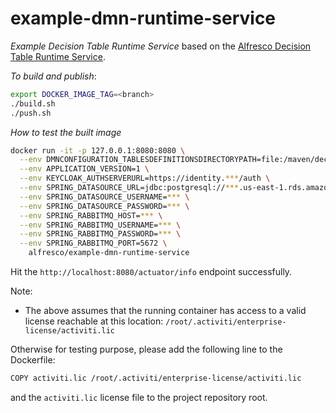 # example-dmn-runtime-service

_Example Decision Table Runtime Service_ based on the [Alfresco Decision Table Runtime Service](https://github.com/Alfresco/alfresco-dmn-runtime-service).

*To build and publish*:

```bash
export DOCKER_IMAGE_TAG=<branch>
./build.sh
./push.sh
```


*How to test the built image*

``` bash
docker run -it -p 127.0.0.1:8080:8080 \
  --env DMNCONFIGURATION_TABLESDEFINITIONSDIRECTORYPATH=file:/maven/decision-tables/ \
  --env APPLICATION_VERSION=1 \
  --env KEYCLOAK_AUTHSERVERURL=https://identity.***/auth \
  --env SPRING_DATASOURCE_URL=jdbc:postgresql://***.us-east-1.rds.amazonaws.com:5432/external-db-app \
  --env SPRING_DATASOURCE_USERNAME=*** \
  --env SPRING_DATASOURCE_PASSWORD=*** \
  --env SPRING_RABBITMQ_HOST=*** \
  --env SPRING_RABBITMQ_USERNAME=*** \
  --env SPRING_RABBITMQ_PASSWORD=*** \
  --env SPRING_RABBITMQ_PORT=5672 \
    alfresco/example-dmn-runtime-service
```

Hit the `http://localhost:8080/actuator/info` endpoint successfully.

Note: 

* The above assumes that the running container has access to a valid license reachable at this location:
`/root/.activiti/enterprise-license/activiti.lic`

Otherwise for testing purpose, please add the following line to the Dockerfile:
```bash
COPY activiti.lic /root/.activiti/enterprise-license/activiti.lic
```
and the `activiti.lic` license file to the project repository root.




